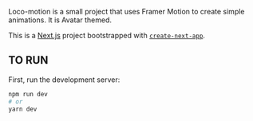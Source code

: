 Loco-motion is a small project that uses Framer Motion to create simple animations. It is Avatar themed.

This is a [Next.js](https://nextjs.org/) project bootstrapped with [`create-next-app`](https://github.com/vercel/next.js/tree/canary/packages/create-next-app).

## TO RUN

First, run the development server:

```bash
npm run dev
# or
yarn dev
```
